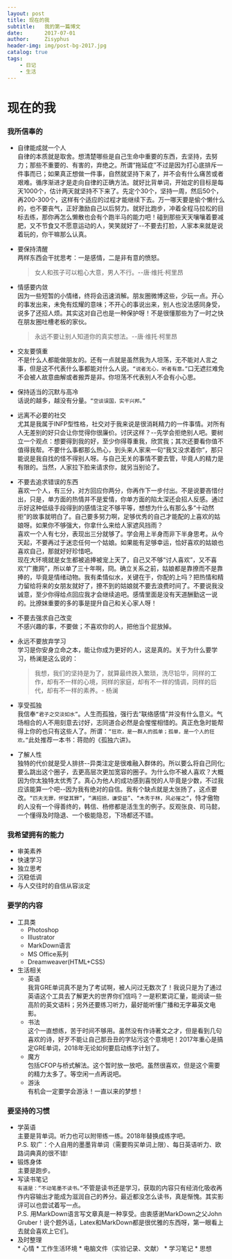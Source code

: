 ```yaml
---
layout: post
title: 现在的我
subtitle:   我的第一篇博文
date:       2017-07-01
author:     Zisyphus
header-img: img/post-bg-2017.jpg
catalog: true
tags:
    - 日记
    - 生活
---
```


# 现在的我


### 我所信奉的
*   自律能成就一个人  
    自律的本质就是取舍。想清楚哪些是自己生命中重要的东西，去坚持，去努力；那些不重要的、有害的，弃绝之。所谓“拖延症”不过是因为打心底排斥一件事而已；如果真正想做一件事，自然就坚持下来了，并不会有什么痛苦或者艰难。循序渐进才是走向自律的正确方法。就好比背单词，开始定的目标是每天1000个，估计两天就坚持不下来了。先定个30个，坚持一周，然后50个，再200-300个，这样有个适应的过程才能继续下去。万一哪天要是偷个懒什么的，也不要丧气，正好激励自己以后努力。就好比跑步，冲着全程马拉松的目标去练，那你再怎么懒散也会有个跑半马的能力吧！碰到那些天天嚷嚷着要减肥，又不节食又不愿意运动的人，笑笑就好了--不要去打脸，人家本来就是说着玩的，你干嘛那么认真。

*   要保持清醒  
    两样东西会干扰思考：一是感情，二是非有意的愤怒。

	>  女人和孩子可以粗心大意，男人不行。--唐·维托·柯里昂
 
*   情感要内敛  
    因为一些短暂的小情绪，终将会迅速消解。朋友圈微博这些，少玩一点。开心的事发出来，未免有炫耀的意味；不开心的事说出来，别人也没法感同身受，说多了还招人烦。其实这对自己也是一种保护呀！不是很懂那些为了一时之快在朋友圈吐槽老板的家伙。

 	> 永远不要让别人知道你的真实想法。--唐·维托·柯里昂


*   交友要慎重  
    不是什么人都能做朋友的。还有一点就是虽然我为人坦荡，无不能对人言之事，但是这不代表什么事都能对什么人说。`“说者无心，听者有意。”`口无遮拦难免不会被人故意曲解或者搬弄是非。你坦荡不代表别人不会有小心思。

*   保持适当的沉默与高冷  
    话说的越多，越没有分量。`“空谈误国，实干兴邦。”`

*   远离不必要的社交  
    尤其是我属于INFP型性格，社交对于我来说是很消耗精力的一件事情。对所有人无差别的好只会让你觉得你很廉价。讨厌这样？--先学会拒绝别人吧。要树立一个观点：想要得到我的好，至少你得尊重我，欣赏我；其次还要看你值不值得我帮。不要什么事都那么热心，到头来人家来一句“我又没求着你”，那只能说是我自找的怪不得别人呀。与自己无关的事情不要去管，毕竟人的精力是有限的。当然，人家拉下脸来请求你，就另当别论了。

*   不要去追求错误的东西  
    喜欢一个人，有三分，对方回应你两分，你再作下一步付出。不是说要吝惜付出，只是，单方面的热情并不是爱情，你单方面的陷太深还会招人反感。通过示好这种低级手段得到的感情注定不够平等，想想为什么有那么多“十动然拒”的故事就明白了。自己要多努力啊，足够优秀的自己才能配的上喜欢的姑娘呀。如果你不够强大，你拿什么来给人家遮风挡雨？  
    喜欢一个人有七分，表现出三分就够了。学会用上半身而非下半身思考。从今天起，不要再过于迷恋任何一个姑娘。如果能有足够幸运，恰好喜欢的姑娘也喜欢自己，那就好好珍惜吧。   
    现在大环境就是女生都被追捧被宠上天了，自己又不够“讨人喜欢”，又不喜欢“广撒网”，所以单了三十年啊，冏。确立关系之前，姑娘都是靠撩而不是靠捧的，毕竟是情绪动物。我有柔情似水，关键在于，你配的上吗？把热情和精力留给将来的女朋友就好了，撩不到的姑娘就不要去浪费时间了。不要说我没诚意，至少你得给点回应我才会继续追吧。感情里面是没有天道酬勤这一说的。比撩妹重要的多的事是提升自己和关心家人呀！

*   不要去强求自己改变  
    不感兴趣的事，不要做；不喜欢你的人，把他当个屁放掉。

*   永远不要放弃学习  
    学习是你安身立命之本，能让你成为更好的人，这是真的。关于为什么要学习，杨澜是这么说的：


	> 我想，我们的坚持是为了，就算最终跌入繁琐，洗尽铅华，同样的工作，却有不一样的心境，同样的家庭，却有不一样的情调，同样的后代，却有不一样的素养。- 杨澜


*   享受孤独  
    我信奉`“君子之交淡如水”`。人生而孤独，强行去“联络感情”并没有什么意义。气场相合的人不用刻意去讨好，志同道合必然是会惺惺相惜的。真正危急时能帮得上你的也只有这些人了。所谓：`“狂欢，是一群人的孤单；孤单，是一个人的狂欢。”`此处推荐一本书：蒋勋的《孤独六讲》。

*   了解人性  
    独特的代价就是受人排挤--异类注定是很难融入群体的。所以要么将自己同化;要么跳出这个圈子，去更高层次更加宽容的圈子。为什么你不被人喜欢？大概因为你太独特太优秀了。真心为他人的成功感到喜悦的人毕竟是少数，不过我应该能算一个吧--因为我有绝对的自信。我有个缺点就是太张扬了，这点要改。`“匹夫无罪，怀璧其罪”`，`“满招损，谦受益”`、`“木秀于林，风必摧之”`，恃才傲物的人没有一个得善终的，韩信、杨修都是活生生的例子。反观张良、司马懿，一个懂得及时隐退、一个极能隐忍，下场都还不错。


### 我希望拥有的能力
*   审美素养
*   快速学习
*   独立思考
*   沉稳低调
*   与人交往时的自信从容淡定

### 要学的内容
*   工具类
    *   Photoshop
    *   Illustrator
    *   MarkDown语言
    *   MS Office系列
    *   Dreamweaver(HTML+CSS)
*   生活相关
    *   英语  
        我背GRE单词真不是为了考试啊，被人问过无数次了！我说只是为了通过英语这个工具去了解更大的世界你们信吗？一是积累词汇量，能阅读一些高阶的英文语料；另外还要练习听力，最好能听懂广播和无字幕英文电影。
    *   书法  
        这个一直想练，苦于时间不够用。虽然没有作诗著文之才，但是看到几句喜欢的诗，好歹不能让自己那丑丑的字玷污这个意境吧！2017年重心是搞定GRE单词，2018年无论如何要启动练字计划了。
    *   魔方  
        包括CFOP与桥式解法。这个暂时放一放吧。虽然很喜欢，但是这个需要的精力太多了。等空闲一点再说吧。
    *   游泳  
        有机会一定要学会游泳！一直以来的梦想！

### 要坚持的习惯
 *   学英语  
    主要是背单词。听力也可以附带练一练。2018年替换成练字吧。  
    P.S. 软广：个人自用的墨墨背单词（需要购买单词上限）、每日英语听力、欧路词典真的很不错!
 *   锻炼身体  
    主要是跑步。
 *   写读书笔记  
    `有道是：“不动笔墨不读书。”`不管是读书还是学习，获取的内容只有经消化吸收再作内容输出才能成为滋润自己的养分。最近都没怎么读书，真是惭愧。其实影评可以也尝试着写一点。  
    P.S. 用MarkDown语言写文章真是一种享受。由衷感谢MarkDown之父John Gruber！说个题外话，Latex和MarkDown都是很优雅的东西呀，第一眼看上去就会喜欢上它们。
 *   及时整理  
    *   心情
    *   工作生活环境
    *   电脑文件（实验记录、文献）
    *   学习笔记
    *   思想